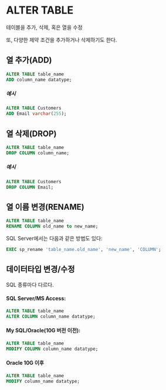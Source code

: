# ALTER TABLE
테이블을 추가, 삭제, 혹은 열을 수정

또, 다양한 제약 조건을 추가하거나 삭제하기도 한다.

## 열 추가(ADD)
```SQL
ALTER TABLE table_name
ADD column_name datatype;
```
##### 예시
```sql
ALTER TABLE Customers
ADD Email varchar(255);
```

## 열 삭제(DROP)
```sql
ALTER TABLE table_name
DROP COLUMN column_name;
```
##### 예시
```sql
ALTER TABLE Customers
DROP COLUMN Email;
```

## 열 이름 변경(RENAME)
```sql
ALTER TABLE table_name
RENAME COLUMN old_name to new_name;
```
SQL Server에서는 다음과 같은 방법도 있다:
```sql
EXEC sp_rename 'table_name.old_name', 'new_name', 'COLUMN';
```

## 데이터타입 변경/수정
SQL 종류마다 다르다.

#### SQL Server/MS Access:
```sql
ALTER TABLE table_name
ALTER COLUMN column_name datatype;
```
#### My SQL/Oracle(10G 버전 이전):
```sql
ALTER TABLE table_name
MODIFY COLUMN column_name datatype;
```
#### Oracle 10G 이후
```sql
ALTER TABLE table_name
MODIFY column_name datatype;
```
